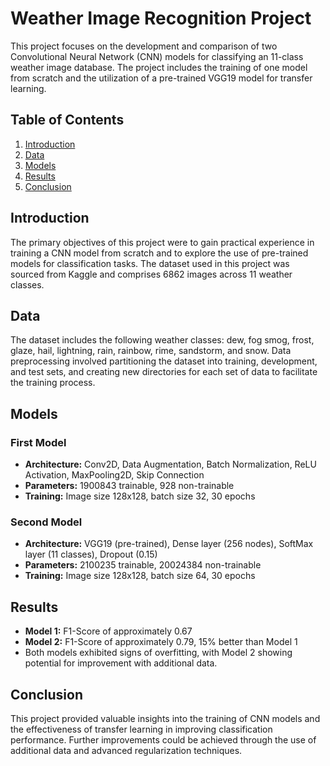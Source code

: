 # Weather Image Recognition Project

This project focuses on the development and comparison of two Convolutional Neural Network (CNN) models for classifying an 11-class weather image database. The project includes the training of one model from scratch and the utilization of a pre-trained VGG19 model for transfer learning. 

## Table of Contents
1. [Introduction](#introduction)
2. [Data](#data)
3. [Models](#models)
4. [Results](#results)
5. [Conclusion](#conclusion)

## Introduction
The primary objectives of this project were to gain practical experience in training a CNN model from scratch and to explore the use of pre-trained models for classification tasks. The dataset used in this project was sourced from Kaggle and comprises 6862 images across 11 weather classes.

## Data
The dataset includes the following weather classes: dew, fog smog, frost, glaze, hail, lightning, rain, rainbow, rime, sandstorm, and snow. Data preprocessing involved partitioning the dataset into training, development, and test sets, and creating new directories for each set of data to facilitate the training process.

## Models
### First Model
- **Architecture:** Conv2D, Data Augmentation, Batch Normalization, ReLU Activation, MaxPooling2D, Skip Connection
- **Parameters:** 1900843 trainable, 928 non-trainable
- **Training:** Image size 128x128, batch size 32, 30 epochs

### Second Model
- **Architecture:** VGG19 (pre-trained), Dense layer (256 nodes), SoftMax layer (11 classes), Dropout (0.15)
- **Parameters:** 2100235 trainable, 20024384 non-trainable
- **Training:** Image size 128x128, batch size 64, 30 epochs

## Results
- **Model 1:** F1-Score of approximately 0.67
- **Model 2:** F1-Score of approximately 0.79, 15% better than Model 1
- Both models exhibited signs of overfitting, with Model 2 showing potential for improvement with additional data.

## Conclusion
This project provided valuable insights into the training of CNN models and the effectiveness of transfer learning in improving classification performance. Further improvements could be achieved through the use of additional data and advanced regularization techniques.
